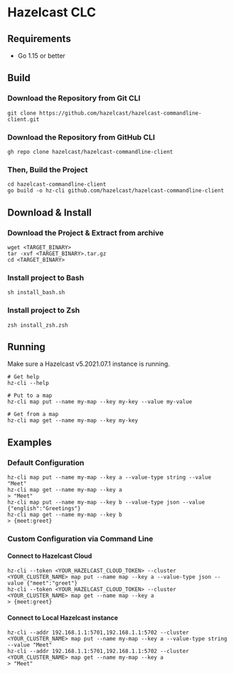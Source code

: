 # Hazelcast CLC

## Requirements

* Go 1.15 or better

## Build

### Download the Repository from Git CLI
```
git clone https://github.com/hazelcast/hazelcast-commandline-client.git
```

### Download the Repository from GitHub CLI
```
gh repo clone hazelcast/hazelcast-commandline-client
```

### Then, Build the Project

```
cd hazelcast-commandline-client
go build -o hz-cli github.com/hazelcast/hazelcast-commandline-client
```

## Download & Install

### Download the Project & Extract from archive
```
wget <TARGET_BINARY>
tar -xvf <TARGET_BINARY>.tar.gz
cd <TARGET_BINARY>
```

### Install project to Bash
```
sh install_bash.sh
```

### Install project to Zsh
```
zsh install_zsh.zsh
```

## Running

Make sure a Hazelcast v5.2021.07.1 instance is running.

```
# Get help
hz-cli --help

# Put to a map
hz-cli map put --name my-map --key my-key --value my-value

# Get from a map
hz-cli map get --name my-map --key my-key
```

## Examples

### Default Configuration
```
hz-cli map put --name my-map --key a --value-type string --value "Meet"
hz-cli map get --name my-map --key a
> "Meet"
hz-cli map put --name my-map --key b --value-type json --value {"english":"Greetings"}
hz-cli map get --name my-map --key b
> {meet:greet}
```
### Custom Configuration via Command Line
#### Connect to Hazelcast Cloud
```
hz-cli --token <YOUR_HAZELCAST_CLOUD_TOKEN> --cluster <YOUR_CLUSTER_NAME> map put --name map --key a --value-type json --value {"meet":"greet"}
hz-cli --token <YOUR_HAZELCAST_CLOUD_TOKEN> --cluster <YOUR_CLUSTER_NAME> map get --name map --key a
> {meet:greet}
```

#### Connect to Local Hazelcast instance
```
hz-cli --addr 192.168.1.1:5701,192.168.1.1:5702 --cluster <YOUR_CLUSTER_NAME> map put --name my-map --key a --value-type string --value "Meet"
hz-cli --addr 192.168.1.1:5701,192.168.1.1:5702 --cluster <YOUR_CLUSTER_NAME> map get --name my-map --key a
> "Meet"
```
